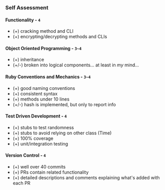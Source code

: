 ### Self Assessment
#### Functionality - `4`
- (+) cracking method and CLI
- (+) encrypting/decrypting methods and CLIs
#### Object Oriented Programming - `3~4`
- (+) inheritance
- (+/-) broken into logical components... at least in _my_ mind...
#### Ruby Conventions and Mechanics - `3~4`
- (+) good naming conventions
- (+) consistent syntax
- (+) methods under 10 lines
- (+/-) hash is implemented, but only to report info
#### Test Driven Development - `4`
- (+) stubs to test randomness
- (+) stubs to avoid relying on other class (Time)
- (+) 100% coverage
- (+) unit/integration testing
#### Version Control - `4`
- (+) well over 40 commits
- (+) PRs contain related functionality
- (+) detailed descriptions and comments explaining what's added with each PR

